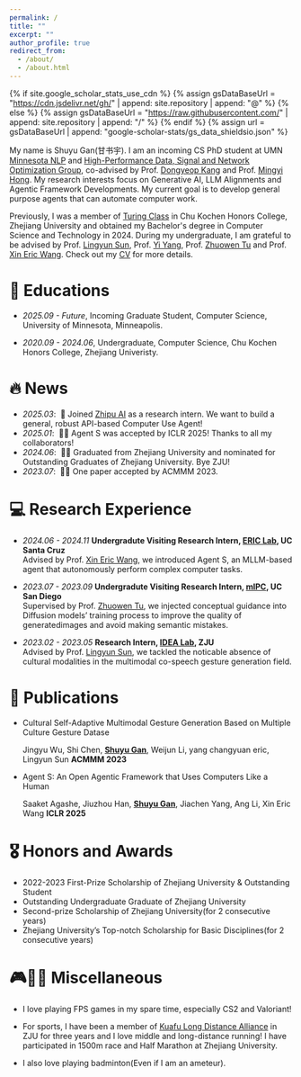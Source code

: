 ```yaml
---
permalink: /
title: ""
excerpt: ""
author_profile: true
redirect_from:
  - /about/
  - /about.html
---
```


{% if site.google_scholar_stats_use_cdn %}
{% assign gsDataBaseUrl = "https://cdn.jsdelivr.net/gh/" | append: site.repository | append: "@" %}
{% else %}
{% assign gsDataBaseUrl = "https://raw.githubusercontent.com/" | append: site.repository | append: "/" %}
{% endif %}
{% assign url = gsDataBaseUrl | append: "google-scholar-stats/gs_data_shieldsio.json" %}

<span class='anchor' id='about-me'></span>

My name is Shuyu Gan(甘书宇). I am an incoming CS PhD student at UMN [Minnesota NLP](https://minnesotanlp.github.io/) and [High-Performance Data, Signal and Network Optimization Group](https://people.ece.umn.edu/~mhong/index.html), co-advised by Prof. [Dongyeop Kang](https://dykang.github.io/) and Prof. [Mingyi Hong](https://people.ece.umn.edu/~mhong/mingyi.html). My research interests focus on Generative AI, LLM Alignments and Agentic Framework Developments. My current goal is to develop general purpose agents that can automate computer work.

Previously, I was a member of [Turing Class](http://www.cs.zju.edu.cn/turingclass_en) in Chu Kochen Honors College, Zhejiang University and obtained my Bachelor's degree in Computer Science and Technology in 2024. During my undergraduate, I am grateful to be advised by Prof. [Lingyun Sun](https://person.zju.edu.cn/en/lingyun), Prof. [Yi Yang](https://reler.net/), Prof. [Zhuowen Tu](https://pages.ucsd.edu/~ztu/) and Prof. [Xin Eric Wang](https://eric-xw.github.io/). Check out my [CV](docs/CV.pdf) for more details.

# 📖 Educations

- _2025.09 - Future_, Incoming Graduate Student, Computer Science, University of Minnesota, Minneapolis.

- _2020.09 - 2024.06_, Undergraduate, Computer Science, Chu Kochen Honors College, Zhejiang Univeristy.

# 🔥 News

- _2025.03_: &nbsp;🤖 Joined [Zhipu AI](https://www.zhipuai.cn/) as a research intern. We want to build a general, robust API-based Computer Use Agent!
- _2025.01_: &nbsp;🎉🎉 Agent S was accepted by ICLR 2025! Thanks to all my collaborators!
- _2024.06_: &nbsp;👋👋 Graduated from Zhejiang University and nominated for Outstanding Graduates of Zhejiang University. Bye ZJU!
- _2023.07_: &nbsp;🎉🎉 One paper accepted by ACMMM 2023.

# 💻 Research Experience

- _2024.06 - 2024.11_ **Undergradute Visiting Research Intern, [ERIC Lab](http://eric-lab.soe.ucsc.edu/home), UC Santa Cruz**  
  Advised by Prof. [Xin Eric Wang](https://eric-xw.github.io/), we introduced Agent S, an MLLM-based agent that autonomously perform complex computer tasks.

- _2023.07 - 2023.09_ **Undergradute Visiting Research Intern, [mlPC](https://pages.ucsd.edu/~ztu/Group.htm), UC San Diego**  
  Supervised by Prof. [Zhuowen Tu](https://pages.ucsd.edu/~ztu/), we injected conceptual guidance into Diffusion models’ training process to improve the quality of generatedimages and avoid making semantic mistakes.

- _2023.02 - 2023.05_ **Research Intern, [IDEA Lab](https://www.idi.zju.edu.cn/space/2747.html), ZJU**  
  Advised by Prof. [Lingyun Sun](https://person.zju.edu.cn/en/lingyun), we tackled the noticable absence of cultural modalities in the multimodal co-speech gesture generation field.

# 📝 Publications

<!-- <div class='paper-box'><div class='paper-box-image'><div><div class="badge">CVPR 2016</div><img src='images/500x300.png' alt="sym" width="100%"></div></div>
<div class='paper-box-text' markdown="1">

[Deep Residual Learning for Image Recognition](https://openaccess.thecvf.com/content_cvpr_2016/papers/He_Deep_Residual_Learning_CVPR_2016_paper.pdf)

**Kaiming He**, Xiangyu Zhang, Shaoqing Ren, Jian Sun

[**Project**](https://scholar.google.com/citations?view_op=view_citation&hl=zh-CN&user=DhtAFkwAAAAJ&citation_for_view=DhtAFkwAAAAJ:ALROH1vI_8AC) <strong><span class='show_paper_citations' data='DhtAFkwAAAAJ:ALROH1vI_8AC'></span></strong>
- Lorem ipsum dolor sit amet, consectetur adipiscing elit. Vivamus ornare aliquet ipsum, ac tempus justo dapibus sit amet.
</div>
</div> -->

- Cultural Self-Adaptive Multimodal Gesture Generation Based on Multiple Culture Gesture Datase

  Jingyu Wu, Shi Chen, **<u>Shuyu Gan</u>**, Weijun Li, yang changyuan eric, Lingyun Sun **ACMMM 2023**

- Agent S: An Open Agentic Framework that Uses Computers Like a Human

  Saaket Agashe, Jiuzhou Han, **<u>Shuyu Gan</u>**, Jiachen Yang, Ang Li, Xin Eric Wang **ICLR 2025**

# 🎖 Honors and Awards

- 2022-2023 First-Prize Scholarship of Zhejiang University & Outstanding Student
- Outstanding Undergraduate Graduate of Zhejiang University
- Second-prize Scholarship of Zhejiang University(for 2 consecutive years)
- Zhejiang University’s Top-notch Scholarship for Basic Disciplines(for 2 consecutive years)

# 🎮🏸🏃 Miscellaneous

- I love playing FPS games in my spare time, especially CS2 and Valoriant!

- For sports, I have been a member of [Kuafu Long Distance Alliance](https://www.zju.edu.cn/2022/0707/c69364a2602122/page.htm) in ZJU for three years and I love middle and long-distance running! I have participated in 1500m race and Half Marathon at Zhejiang University.

- I also love playing badminton(Even if I am an ameteur).
